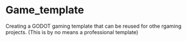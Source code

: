 # Game_template
Creating a GODOT gaming template that can be reused for othe rgaming projects. (This is by no means a professional template)
